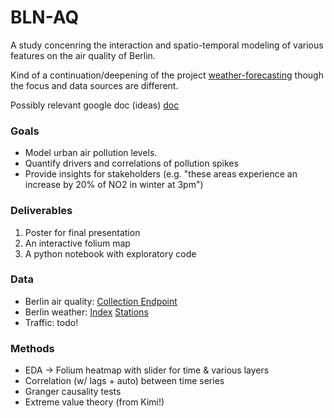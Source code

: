 # BLN-AQ

A study concenring the interaction and spatio-temporal modeling of various features on the air quality of Berlin. 

Kind of a continuation/deepening of the project [weather-forecasting](https://github.com/chandlerNick/BerlinWeatherTimeSeriesAnalysis) though the focus and data sources are different.

Possibly relevant google doc (ideas) [doc](https://docs.google.com/document/d/1x_8cQbp-dP0IGlWhhMDtkfZPhZxMkqcLRv3YWlQfTs4/edit?tab=t.0)

### Goals
- Model urban air pollution levels.
- Quantify drivers and correlations of pollution spikes
- Provide insights for stakeholders (e.g. "these areas experience an increase by 20% of NO2 in winter at 3pm")

### Deliverables
1. Poster for final presentation
2. An interactive folium map
3. A python notebook with exploratory code

### Data
- Berlin air quality: [Collection Endpoint](https://luftdaten.berlin.de/pollution/)
- Berlin weather: [Index](https://opendata.dwd.de/climate_environment/CDC/observations_germany/climate/hourly/) [Stations](https://opendata.dwd.de/climate_environment/CDC/observations_germany/climate/hourly/air_temperature/recent/TU_Stundenwerte_Beschreibung_Stationen.txt)
- Traffic: []() todo!

### Methods
- EDA -> Folium heatmap with slider for time & various layers
- Correlation (w/ lags + auto) between time series
- Granger causality tests
- Extreme value theory (from Kimi!)
